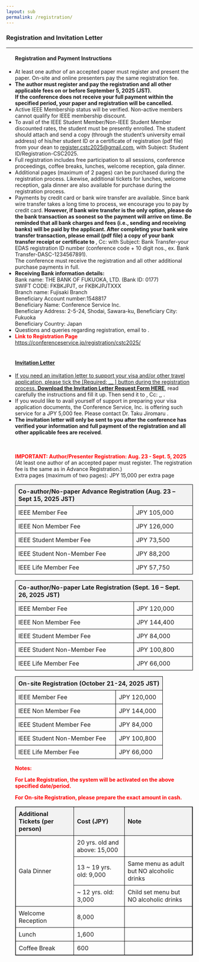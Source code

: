 ```yaml
---
layout: sub
permalink: /registration/
---
```



<style>
        table {
            width: 100%;
            border-collapse: collapse;
        }
        th, td {
            border: 1px solid black;
            padding: 8px;
            text-align: left;
        }
        th {
            background-color: #f2f2f2;
        }
        .important {
            color: red;
            font-weight: bold;
        }
        .highlight {
            background-color: yellow;
        }
    </style>

<h3>Registration and Invitation Letter</h3>
<hr/>
<ul>
<h4>Registration and Payment Instructions</h4>
<li> At least one author of an accepted paper must register and present the paper. On-site and online presenters pay the same registration fee.</li>
<li> <b>The author must register and pay the registration and all other applicable fees on or before September 5, 2025 (JST). <br>If the conference does not receive your full payment within the specified period, your paper and registration will be cancelled.</b> </li>
<li> Active IEEE Membership status will be verified. Non-active members cannot qualify for IEEE membership discount. </li>
<li> To avail of the IEEE Student Member/Non-IEEE Student Member discounted rates, the student must be presently enrolled. The student should attach and send a copy (through the student’s university email address) of his/her student ID or a certificate of registration (pdf file) from your dean to <a href="mailto:register.cstc2025@gmail.com"><u>register.cstc2025@gmail.com</u></a>, with Subject: Student ID/Registration-CSC2025. </li>
<li> Full registration includes free participation to all sessions, conference proceedings, coffee breaks, lunches, welcome reception, gala dinner. </li>
<li> Additional pages (maximum of 2 pages) can be purchased during the registration process. Likewise, additional tickets for lunches, welcome reception, gala dinner are also available for purchase during the registration process.</li>
<li> Payments by credit card or bank wire transfer are available. Since bank wire transfer takes a long time to process, we encourage you to pay by credit card. <b>However, if bank wire transfer is the only option, please do the bank transaction as soonest so the payment will arrive on time. Be reminded that all bank charges and fees (i.e., sending and receiving banks) will be paid by the applicant. After completing your bank wire transfer transaction, please email (pdf file) a copy of your bank transfer receipt or certificate to </b> <a href="mailto:cstc@conferenceservice.jp"><u><cstc@conferenceservice.jp></u></a>, Cc: <a href="mailto:register.cstc2025@gmail.com"><u><register.cstc2025@gmail.com></u></a> with Subject: Bank Transfer-your EDAS registration ID number (conference code + 10 digit nos., ex. Bank Transfer-DASC-1234567891). <br>The conference must receive the registration and all other additional purchase payments in full. </li>
<li> 
<b>Receiving Bank information details:</b><br>
Bank name: THE BANK OF FUKUOKA, LTD. (Bank ID: 0177)<br>
SWIFT CODE: FKBKJPJT, or FKBKJPJTXXX<br>
Branch name: Fujisaki Branch<br>
Beneficiary Account number:1548817<br>
Beneficiary Name: Conference Service Inc.<br>
Beneficiary Address: 2-5-24, Shodai, Sawara-ku, Beneficiary City: Fukuoka<br>
Beneficiary Country: Japan<br>
</li>
<li> Questions and queries regarding registration, email to <a href="mailto:register.cstc2025@gmail.com"><u><register.cstc2025@gmail.com></u></a>. 
</li>
<li><span class="important">Link to Registration Page</span> <a href="https://conferenceservice.jp/registration/cstc2025/"><u>https://conferenceservice.jp/registration/cstc2025/</u> </li>
<br>
<h4>Invitation Letter</h4>
<li>If you need an invitation letter to support your visa and/or other travel application, please tick the [Required: __ ] button during the registration process. <a href="/2025/assets/files/REQUEST-FORM-Invitation Letter-CyberScienceCongress_2025.docx" download> <u><b>Download the Invitation Letter Request Form HERE</b></u></a>, read carefully the instructions and fill it up. Then send it to <a href="mailto:cstc@conferenceservice.jp"><u><cstc@conferenceservice.jp></u></a>, Cc: <a href="mailto:loc.cstc2025@gmail.com"><u><loc.cstc2025@gmail.com>,</u></a>, <a href="mailto:register.cstc2025@gmail.com"><u><register.cstc2025@gmail.com></u></a>.</li>
<li>If you would like to avail yourself of support in preparing your visa application documents, the Conference Service, Inc. is offering such service for a JPY 5,000 fee. Please contact Dr. Taku Jiromaru <a href="mailto:cstc@conferenceservice.jp"><u><cstc@conferenceservice.jp></u></a>.</li>
<li><b>The invitation letter will only be sent to you after the conference has verified your information and full payment of the registration and all other applicable fees are received</b>.</li>

<br>
<br>
 <p><span class="important">IMPORTANT: Author/Presenter Registration: Aug. 23 - Sept. 5, 2025</span> (At least one author of an accepted paper must register. The registration fee is the same as in Advance Registration.) <br>Extra pages (maximum of two pages): JPY 15,000 per extra page <br>
    <table>
        <tr>
            <th colspan="2">Co-author/No-paper Advance Registration (Aug. 23 – Sept 15, 2025 JST)</th>
        </tr>
        <tr>
            <td>IEEE Member Fee</td>
            <td>JPY 105,000</td>
        </tr>
        <tr>
            <td>IEEE Non Member Fee</td>
            <td>JPY 126,000</td>
        </tr>
        <tr>
            <td>IEEE Student Member Fee</td>
            <td>JPY 73,500</td>
        </tr>
        <tr>
            <td>IEEE Student Non-Member Fee</td>
            <td>JPY 88,200</td>
        </tr>
        <tr>
            <td>IEEE Life Member Fee</td>
            <td>JPY 57,750</td>
        </tr>
    </table>
<table>
        <tr>
            <th colspan="2">Co-author/No-paper Late Registration (Sept. 16 – Sept. 26, 2025 JST)</th>
        </tr>
        <tr>
            <td>IEEE Member Fee</td>
            <td>JPY 120,000</td>
        </tr>
        <tr>
            <td>IEEE Non Member Fee</td>
            <td>JPY 144,400</td>
        </tr>
        <tr>
            <td>IEEE Student Member Fee</td>
            <td>JPY 84,000</td>
        </tr>
        <tr>
            <td>IEEE Student Non-Member Fee</td>
            <td>JPY 100,800</td>
        </tr>
        <tr>
            <td>IEEE Life Member Fee</td>
            <td>JPY 66,000</td>
        </tr>
    </table>
<table>
        <tr>
            <th colspan="2">On-site Registration (October 21-24, 2025 JST)</th>
        </tr>
        <tr>
            <td>IEEE Member Fee</td>
            <td>JPY 120,000</td>
        </tr>
        <tr>
            <td>IEEE Non Member Fee</td>
            <td>JPY 144,000</td>
        </tr>
        <tr>
            <td>IEEE Student Member Fee</td>
            <td>JPY 84,000</td>
        </tr>
        <tr>
            <td>IEEE Student Non-Member Fee</td>
            <td>JPY 100,800</td>
        </tr>
        <tr>
            <td>IEEE Life Member Fee</td>
            <td>JPY 66,000</td>
        </tr>
    </table>
<p class="important">Notes:</p>
<p class="important">For Late Registration, the system will be activated on the above specified date/period.</p>
<p class="important">For On-site Registration, please prepare the exact amount in cash.</p>

<table border="1" cellspacing="0" cellpadding="5" style="border-collapse: collapse; text-align: left;">
  <tr style="background-color:#f2f2f2;">
    <th>Additional Tickets (per person)</th>
    <th>Cost (JPY)</th>
    <th>Note</th>
  </tr>
  <tr>
    <td rowspan="3">Gala Dinner</td>
    <td>20 yrs. old and above: 15,000</td>
    <td></td>
  </tr>
  <tr>
    <td>13 ~ 19 yrs. old: 9,000</td>
    <td>Same menu as adult but NO alcoholic drinks</td>
  </tr>
  <tr>
    <td>~ 12 yrs. old: 3,000</td>
    <td>Child set menu but NO alcoholic drinks</td>
  </tr>
  <tr>
    <td>Welcome Reception</td>
    <td>8,000</td>
    <td></td>
  </tr>
  <tr>
    <td>Lunch</td>
    <td>1,600</td>
    <td></td>
  </tr>
  <tr>
    <td>Coffee Break</td>
    <td>600</td>
    <td></td>
  </tr>
</table>

